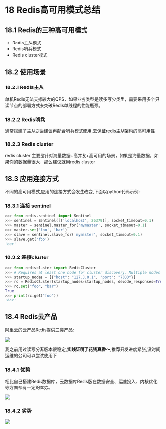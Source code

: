 # 18 Redis高可用模式总结

## 18.1 Redis的三种高可用模式

- Redis主从模式
- Redis哨兵模式
- Redis cluster模式



## 18.2 使用场景

### 18.2.1 Redis主从

单机Redis无法支撑较大的QPS，如果业务类型是读多写少类型，需要采用多个只读节点的部署方式来突破Redis单线程的性能瓶颈。

### 18.2.2 Redis哨兵

通常搭建了主从之后建议再配合哨兵模式使用,去保证redis主从架构的高可用性

### 18.2.3 Redis cluster

redis cluster 主要是针对海量数据+高并发+高可用的场景，如果是海量数据，如果你的数据量很大，那么建议就用redis cluster



## 18.3 应用连接方式

不同的高可用模式,应用的连接方式会发生改变,下面以python代码示例:

### 18.3.1 连接 sentinel

```python
>>> from redis.sentinel import Sentinel
>>> sentinel = Sentinel([('localhost', 26379)], socket_timeout=0.1)
>>> master = sentinel.master_for('mymaster', socket_timeout=0.1)
>>> master.set('foo', 'bar')
>>> slave = sentinel.slave_for('mymaster', socket_timeout=0.1)
>>> slave.get('foo')
'bar'
```

### 18.3.2 连接cluster 

```python
>>> from rediscluster import RedisCluster
>>> # Requires at least one node for cluster discovery. Multiple nodes is recommended.
>>> startup_nodes = [{"host": "127.0.0.1", "port": "7000"}]
>>> rc = RedisCluster(startup_nodes=startup_nodes, decode_responses=True)
>>> rc.set("foo", "bar")
True
>>> print(rc.get("foo"))
'bar'
```





## 18.4 Redis云产品

阿里云的云产品Redis提供三类产品:

![](http://cache410.oss-cn-beijing.aliyuncs.com/alredis.png)

我之前用过读写分离版本很稳定,**实践证明了花钱真香～**,推荐开发进度紧张,没时间运维的公司可以尝试使用下

### 18.4.1 优势

相比自己搭建Redis数据库，云数据库Redis版在数据安全、运维投入、内核优化等方面都有一定的优势。

![](http://cache410.oss-cn-beijing.aliyuncs.com/alredisdiff.png)

### 18.4.2 劣势

![](http://cache410.oss-cn-beijing.aliyuncs.com/money.png)





